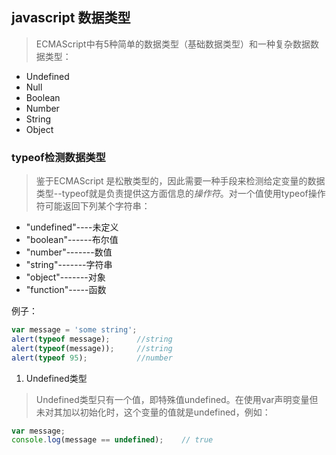 ## javascript 数据类型
> ECMAScript中有5种简单的数据类型（基础数据类型）和一种复杂数据数据类型：
  * Undefined
  * Null
  * Boolean
  * Number
  * String 
  * Object

### typeof检测数据类型
> 鉴于ECMAScript 是松散类型的，因此需要一种手段来检测给定变量的数据类型--typeof就是负责提供这方面信息的*操作符*。对一个值使用typeof操作符可能返回下列某个字符串：

  * "undefined"----未定义
  * "boolean"------布尔值
  * "number"-------数值
  * "string"-------字符串
  * "object"-------对象
  * "function"-----函数

例子：
```javascript
var message = 'some string';
alert(typeof message);      //string
alert(typeof(message));		//string
alert(typeof 95);			//number
```

1. Undefined类型
> Undefined类型只有一个值，即特殊值undefined。在使用var声明变量但未对其加以初始化时，这个变量的值就是undefined，例如：
```javascript
var message;
console.log(message == undefined);    // true
```

